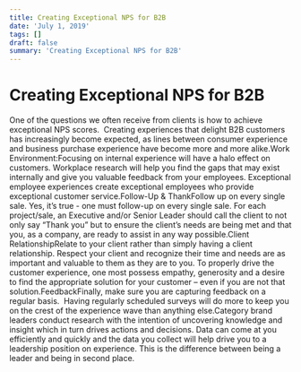 ```yaml
---
title: Creating Exceptional NPS for B2B
date: 'July 1, 2019'
tags: []
draft: false
summary: 'Creating Exceptional NPS for B2B'
---
```


# Creating Exceptional NPS for B2B

One of the questions we often receive from clients is how to achieve exceptional NPS scores.  Creating experiences that delight B2B customers has increasingly become expected, as lines between consumer experience and business purchase experience have become more and more alike.Work Environment:Focusing on internal experience will have a halo effect on customers. Workplace research will help you find the gaps that may exist internally and give you valuable feedback from your employees. Exceptional employee experiences create exceptional employees who provide exceptional customer service.Follow-Up & ThankFollow up on every single sale. Yes, it’s true - one must follow-up on every single sale. For each project/sale, an Executive and/or Senior Leader should call the client to not only say “Thank you” but to ensure the client’s needs are being met and that you, as a company, are ready to assist in any way possible.Client RelationshipRelate to your client rather than simply having a client relationship. Respect your client and recognize their time and needs are as important and valuable to them as they are to you. To properly drive the customer experience, one most possess empathy, generosity and a desire to find the appropriate solution for your customer – even if you are not that solution.FeedbackFinally, make sure you are capturing feedback on a regular basis.  Having regularly scheduled surveys will do more to keep you on the crest of the experience wave than anything else.Category brand leaders conduct research with the intention of uncovering knowledge and insight which in turn drives actions and decisions. Data can come at you efficiently and quickly and the data you collect will help drive you to a leadership position on experience. This is the difference between being a leader and being in second place.
